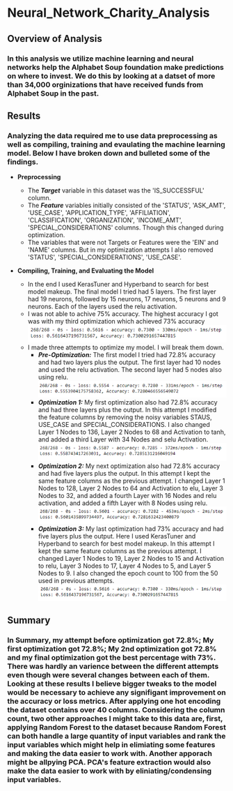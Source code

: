 # Neural_Network_Charity_Analysis
## Overview of Analysis

### In this analysis we utilize machine learning and neural networks help the Alphabet Soup foundation make predictions on where to invest. We do this by looking at a datset of more than 34,000 orginizations that have received funds from Alphabet Soup in the past.

## Results

### Analyzing the data required me to use data preprocessing as well as compiling, training and evaulating the machine learning model. Below I have broken down and bulleted some of the findings.

  - **Preprocessing**
    - The ***Target*** variable in this dataset was the 'IS_SUCCESSFUL' column.
    - The ***Feature*** variables initially consisted of the 'STATUS', 'ASK_AMT', 'USE_CASE', 'APPLICATION_TYPE', 'AFFILIATION', 'CLASSIFICATION', 'ORGANIZATION', 'INCOME_AMT', 'SPECIAL_CONSIDERATIONS' columns. Though this changed during optimization.
    - The variables that were not Targets or Features were the 'EIN' and 'NAME' columns. But in my optimization attempts I also removed 'STATUS', 'SPECIAL_CONSIDERATIONS', 'USE_CASE'.

  - **Compiling, Training, and Evaluating the Model**
    - In the end I used KerasTuner and Hyperband to search for best model makeup. The final model I tried had 5 layers. The first layer had 19 neurons, followed by 15 neurons, 17 neurons, 5 neurons and 9 neurons. Each of the layers used the relu activation.
    - I was not able to achive 75% accuracy. The highest accuracy I got was with my third optimization which achieved 73% accuracy ![opt3](opt3.png)
    - I made three attempts to optimize my model. I will break them down.
      - ***Pre-Optimization:*** The first model I tried had 72.8% accuracy and had two layers plus the output. The first layer had 10 nodes and used the relu activation. The second layer had 5 nodes also using relu. ![opt0](opt0.png)
      - ***Optimization 1:*** My first optimization also had 72.8% accuracy and had three layers plus the output. In this attempt I modified the feature columns by removing the noisy variables STAUS, USE_CASE and SPECIAL_CONSIDERATIONS. I also changed Layer 1 Nodes to 136, Layer 2 Nodes to 68 and Activation to tanh, and added a third Layer with 34 Nodes and selu Activation. ![opt1](opt1.png)
      - ***Optimization 2:*** My next optimization also had 72.8% accuracy and had five layers plus the output. In this attempt I kept the same feature columns as the previous attempt. I changed Layer 1 Nodes to 128, Layer 2 Nodes to 64 and Activation to elu, Layer 3 Nodes to 32, and added a fourth Layer with 16 Nodes and relu activation, and added a fifth Layer with 8 Nodes using relu. ![opt2](opt2.png)
      - ***Optimization 3:*** My last optimization had 73% accuracy and had five layers plus the output. Here I used KerasTuner and Hyperband to search for best model makeup. In this attempt I kept the same feature columns as the previous attempt. I changed Layer 1 Nodes to 19, Layer 2 Nodes to 15 and Activation to relu, Layer 3 Nodes to 17, Layer 4 Nodes to 5, and Layer 5 Nodes to 9. I also changed the epoch count to 100 from the 50 used in previous attempts. ![opt3](opt3.png)

## Summary

### In Summary, my attempt before optimization got 72.8%; My first optimization got 72.8%; My 2nd optimization got 72.8% and my final optimization got the best percentage with 73%. There was hardly an varience between the different attempts even though were several changes between each of them. Looking at these results I believe bigger tweaks to the model would be necessary to achieve any signifigant improvement on the accuracy or loss metrics. After applying one hot encoding the dataset contains over 40 columns. Considering the column count, two other approaches I might take to this data are, first, applying Random Forest to the dataset because Random Forest can both handle a large quantity of input variables and rank the input variables which might help in elimiating some features and making the data easier to work with. Another apporach might be allpying PCA. PCA's feature extraction would also make the data easier to work with by eliniating/condensing input variables.
